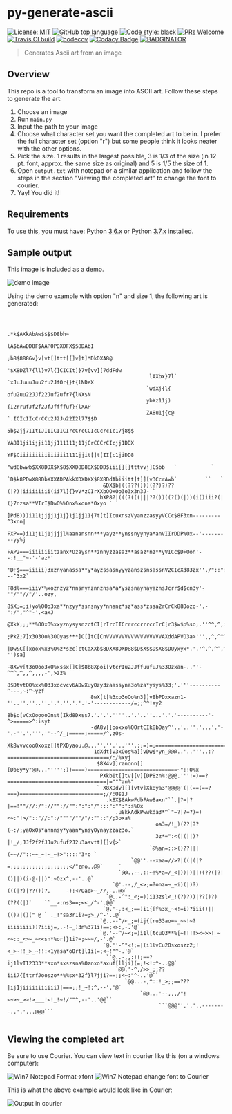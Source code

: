 # py-generate-ascii

[![License: MIT](https://img.shields.io/badge/License-MIT-blue.svg)](https://opensource.org/licenses/MIT) ![GitHub top language](https://img.shields.io/github/languages/top/extremepayne/HighScor.svg) [![Code style: black](https://img.shields.io/badge/code%20style-black-000000.svg)](https://github.com/ambv/black) [![PRs Welcome](https://img.shields.io/badge/PRs-welcome-brightgreen.svg)](http://makeapullrequest.com) [![Travis CI build](https://travis-ci.org/extremepayne/py-generate-ascii.svg?branch=master)](https://travis-ci.org/extremepayne/py-generate-ascii) [![codecov](https://codecov.io/gh/extremepayne/py-generate-ascii/branch/master/graph/badge.svg)](https://codecov.io/gh/extremepayne/py-generate-ascii) [![Codacy Badge](https://api.codacy.com/project/badge/Grade/4ed98ec026b84de88b85bfcc99e19449)](https://www.codacy.com/app/extremepayne/py-generate-ascii?utm_source=github.com&amp;utm_medium=referral&amp;utm_content=extremepayne/py-generate-ascii&amp;utm_campaign=Badge_Grade) [![BADGINATOR](https://badginator.herokuapp.com/extremepayne/py-generate-ascii.svg)](https://github.com/defunctzombie/badginator)

> Generates Ascii art from an image

## Overview
This repo is a tool to transform an image into ASCII art. Follow these steps to generate the art:
1. Choose an image
3. Run `main.py`
4. Input the path to your image
5. Choose what character set you want the completed art to be in. I prefer the full character set (option "r") but some people think it looks neater with the other options.
6. Pick the size. 1 results in the largest possible, 3 is 1/3 of the size (in 12 pt. font, approx. the same size as original) and 5 is 1/5 the size of 1.
7. Open `output.txt` with notepad or a similar application and follow the steps in the section "Viewing the completed art" to change the font to courier.
8. Yay! You did it!

## Requirements
To use this, you must have:
Python [3.6.x](https://www.python.org/downloads/release/python-368/) or Python [3.7.x](https://www.python.org/downloads/release/python-373/) installed.

## Sample output
This image is included as a demo.

![demo image](images/python.jpg)

Using the demo example with option "n" and size 1, the following art is generated:
```text                                             
                                                                                                                                     
                                                                                                                                     
                                                        .*k$AXkAbAw$$$$D8bh~                                                         
                                                    lA$bAwDD8F$AAP0PDXDFX$$8DAbI                                                     
                                                 ;b8$8886v}v[vt[]ttt[[]v]t]*DkDXA8@                                                  
                                               '$X8DZl7{ll}v7l{]CICIt]}7v[vv][7ddFdw                                                 
                                              lAXbx}7l`  `xJuJuuuJuu2fu2JfOr{}t{lNDeX                                                
                                             `wdXj{l{      ofu2uu22JJf22Juf2ufr7{lNX$N                                               
                                             ybXz11j)      {I2rrufJf2f2JfJffffuf}{lXAP                                               
                                             ZA8u1j{c@   `.ICIcIIcCrCCc2J2Ju22I2l77$$D                                               
                                             5b$2jj7IItIJIIICIICIrcCrcCCIcCcrcIc17j8$$                                               
                                             YA8I1ji1ijji11jj111111j11jCrCCCrCIcjj1DDX                                               
                                             YF$Ciiiiiiiiiiiiiii1111jjit[]t[II[c1jiDD8                                               
                                   "wd8bwwb$XX8DDX$X$8$XXD8D88X$DDD$iii[][]tttvvj]C$bb   `           `                               
                                `D$k8PDwX88DbXXXADPAkkXDXDXX$8X8DdAbiiitt]t]][v3CcrAwb`         ``   `                               
                               &DX$b|((???()))(??)?)??(|?)|iiiiiiiii(ii7l]{}vV*zCIrXXbOOxOo3o3x3n3J- `                               
                              hXP8?|(((?(((|||??())((?()(|))(i()iii?(|(}7nzsa**VIrI$DwO%%Onx%xona*Oxyo ` `                           
                             ]Pd8)))i111jjjj1j1j}1j1jj11{7t[t]IcuxnszVyanzzasyyVCCc$8F3xn---------^3xnn|                             
                             FXP==)i11j11j1jjjjl%aanansnn***yayz**ynssnyynya*anVIIrDDP%Ox--'---------yy%j                            
                            FAP2===iiiiiiiitzanx*Ozaysn**znnyzzasaz**asaz*nz**yVICc$DFOon'--:!__"~-'-'az*'                           
                           'DF$===iiiii)3xznyanassa**y*ayzssasnyyyzanszsnsassnV2CIcXd83zx''./"::"::---^3x2`                          
                           F8dl===iiiv*%xoznzyz*nnsnynznnznsa*a*yszsnaynayaznsJcrr$d$cn3y'-'"/""//"/'..ozy,                          
                           8$X;=;i)yo%OOo3xa**nzyy*ssnsnyy*nnanz*sz*ass*zssa2rCrCk88Dozo-'.-":/","^"-'.<axJ                          
                          @XkX;;;**%OOxO%xxyznysysnzctCI[rIrcIICrrrccrrrcrIrC[r3$w$p%so;.''^^,^,:^^/^.'.*ns`                         
                          ;PkZ;7]x3O3Oo%3OOyas***]C[]tC[CnVVVVVVVVVVVVVVVVVVAXddAPVO3a>''',,^,^^^^^,^'.'o3a^                         
                          |Dw&C[[xoox%x3%O%z*szc]ctCaXXb$8DXX8DXD88$D$X$$D$X8$DUyxyx*.'.'^,^,^^,^^^,^-'')sa]                         
                          -8Xwv[t3oOoo3xO%xssx[]C]$8b8Xpoi[vtcrIu2JJffuufuJ%33Ozxan-..''-^^^,^,,^,,,,-',>zz%                         
                           8$DtvtOO%xx%O33xocvcv6ADwXuyOzy3zaassyna3o%za*ysys%33;'.'''----------^---,~:^~yzf                         
                           8wX[t[%3xo3oOo%n3]]v8bPDxxazn1-''..''.''..''.'.'.''.'.'.'-'------------/=;;^^!ay2                         
                           8b$o[vCxOooooOnst[Ikd8Dxss7.'.'.'.''''..'.'..''...'.'.'----------'-^>=====>^:isyt                         
                           -dA8v[[ooxxo%OOrtCIk8bOay^'..'..''.'...'.'-'.-''.'.'''.''--^/_;=====;=====/^,zOs-                         
                            Xk8vvvcooOxoxz[]tPXDyaou.@...''.''.'..'''.:;=)=;========================>:":s33`                         
                            1dXdt]v3xOos%a]]vDw$*yn_@@@..'..'''..:?=================================/:/%xyj                          
                             $8X4v]]ranonn[][Db8y*y"@@...''''';))====)=============================~":!O%x                           
                              PXkbIt[]tv[[v][DP8zn%:@@@.'''!=)==?================================|=""^an%"                           
                             ` X8XDdv][][vtv]Xk8ya3"@@@@'(|(==(==?===)===========================;//:OszJ                            
                                .k8X$8AkwFdbFAw8axn"``.|?=|?|==!""///:/"://""://"":":":"/":::":"":":s%Ox                             
                                   .u8kkAdkPwwkda3*^`"~?|?=?)=)<~:"!>/"::"//:":/""""/""/"/:""::"/;3oxa%                              
                                                oa3=/!_)(??|??(~:/;yaOxOs*annnsy*yaan*ynsyOynayzzaz3o.`                              
                                                3z*=":<(|(||)?|!_/;JJf2f2fJJu2ufuf2J2u3asvtt][]v{>`                                  
                                              `@%an=::>()??|||(~~//"::~~_~!~_~!>"::::"3*o `                                          
                                        `@@''.--xaa=//>?|((|(|?=;;;;;;;;;;;;;;;;;;;</"zno..@@`     `                                 
                                    `@@..--,::~!%*a=/_<|))|)||)(??(|?|()||)(i-@-||)":~Ozx^,--'..@`                                   
                                  `@'.--,/_<>;=?onz=~_~i)(|)?)(((|?)|??())?,     -):</Oao>~_//,-..@@`                                
                                `@..-^":_<;=))i13zsl<_!(?)?))|??()?)(??((|)`    ``__>:ns3==;<<_/^-'.@@`                              
                               `@.'-,:<_;==)i1{[f%3x_~<!=i)?iii()||(()?|()(" @ ` ._!"sa3r1i?=;>_/^-'..@`                             
                              `@..--^/<_;=(ij{[ru33ao=~_~~!~?iiiiiiii))?iiij=,.-!~_)3n%371i)==;<>:,-.'@`                             
                              `@.'--^/~<;=)i1l[tcuO3**%[~!!!!><~>>!_~<~::_<>~_~<<sn*%or]}1i?=;~~~/,-'.@`                             
                               `@.''-^"<!;=|(i1lvCu2Osxoszz2;!<_>~!!_>_~!!:<1yasa*oOrt]l1i(=;<~!"^-.'@`                              
                                ``@..-,,:!!;==?ij1lvII2333**sxn*sxszsna%Oznxo*axuf[llji)(=;!<!:^-..@@`                               
                                   `@@.'-^,/>>_;;??iii7{[ttrfJooszo**%%sx*32f}l7jji?==;;<~:"^-..'@``                                 
                                      `@@...-,^::!_>;;==???|ij1jiiiiiiiiiii)|===;;!_~!:^,--'.'@`                                     
                                           `@@...'--,,,/"!<~>~_>>!>___!<!_!~!/""^,--'..'@@``                                         
                                                 ```@@@''.'.'..--------..'.'...@@@```                                                
                                                                                                                                     
```

## Viewing the completed art
Be sure to use Courier. You can view text in courier like this (on a windows computer):

![Win7 Notepad Format->font](images/Notepad1.JPG)
![Win7 Notepad change font to Courier](images/Notepad2.JPG)

This is what the above example would look like in Courier:

![Output in courier](images/final-product.JPG)

